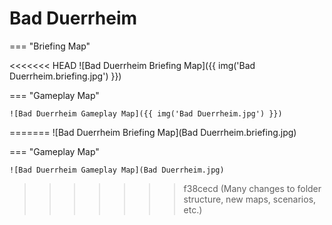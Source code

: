 # Bad Duerrheim

=== "Briefing Map"

<<<<<<< HEAD
    ![Bad Duerrheim Briefing Map]({{ img('Bad Duerrheim.briefing.jpg') }})

=== "Gameplay Map"

    ![Bad Duerrheim Gameplay Map]({{ img('Bad Duerrheim.jpg') }})
=======
    ![Bad Duerrheim Briefing Map](Bad Duerrheim.briefing.jpg)

=== "Gameplay Map"

    ![Bad Duerrheim Gameplay Map](Bad Duerrheim.jpg)
>>>>>>> f38cecd (Many changes to folder structure, new maps, scenarios, etc.)
